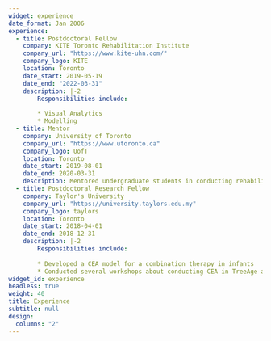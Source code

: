 ```yaml
---
widget: experience
date_format: Jan 2006
experience:
  - title: Postdoctoral Fellow
    company: KITE Toronto Rehabilitation Institute
    company_url: "https://www.kite-uhn.com/"
    company_logo: KITE
    location: Toronto
    date_start: 2019-05-19
    date_end: "2022-03-31"
    description: |-2
        Responsibilities include:
        
        * Visual Analytics
        * Modelling
  - title: Mentor
    company: University of Toronto
    company_url: "https://www.utoronto.ca"
    company_logo: UofT
    location: Toronto
    date_start: 2019-08-01
    date_end: 2020-03-31
    description: Mentored undergraduate students in conducting rehabilitation research.
  - title: Postdoctoral Research Fellow
    company: Taylor's University
    company_url: "https://university.taylors.edu.my"
    company_logo: taylors
    location: Toronto
    date_start: 2018-04-01
    date_end: 2018-12-31
    description: |-2
        Responsibilities include:
        
        * Developed a CEA model for a combination therapy in infants
        * Conducted several workshops about conducting CEA in TreeAge and statistical modelling using Stata and SPSS
widget_id: experience
headless: true
weight: 40
title: Experience
subtitle: null
design:
  columns: "2"
---
```

